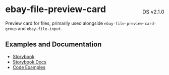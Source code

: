 <h1 style='display: flex; justify-content: space-between; align-items: center;'>
    <span>
        ebay-file-preview-card
    </span>
    <span style='font-weight: normal; font-size: medium; margin-bottom: -15px;'>
        DS v2.1.0
    </span>
</h1>

Preview card for files, primarily used alongside `ebay-file-preview-card-group` and `ebay-file-input`.

## Examples and Documentation

-   [Storybook](https://ebay.github.io/ebayui-core/?path=/story/media-ebay-file-preview-card)
-   [Storybook Docs](https://ebay.github.io/ebayui-core/?path=/docs/media-ebay-file-preview-card)
-   [Code Examples](https://github.com/eBay/ebayui-core/tree/master/src/components/ebay-file-preview-card/examples)
